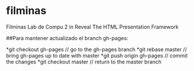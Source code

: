 # filminas
Filminas Lab de Compu 2 in Reveal The HTML Presentation Framework

##Para mantener actualizado el branch gh-pages:

*git checkout gh-pages            // go to the gh-pages branch
*git rebase master                // bring gh-pages up to date with master
*git push origin gh-pages         // commit the changes
*git checkout master              // return to the master branch
